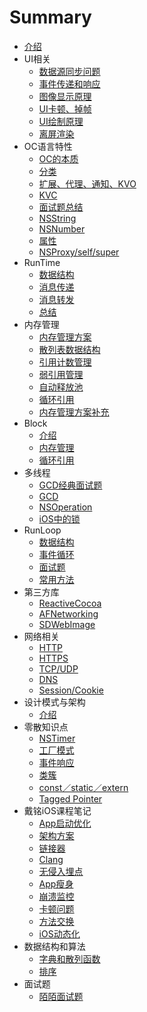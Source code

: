 # Summary
* [介绍](README.md)
* UI相关
    * [数据源同步问题](Chapter1/c1.md)
    * [事件传递和响应](Chapter1/c2.md)
    * [图像显示原理](Chapter1/c3.md)
    * [UI卡顿、掉帧](Chapter1/c4.md)
    * [UI绘制原理](Chapter1/c5.md)
    * [离屏渲染](Chapter1/c6.md)
* OC语言特性
    * [OC的本质](Chapter2/c1.md)
    * [分类](Chapter2/c2.md)
    * [扩展、代理、通知、KVO](Chapter2/c3.md)
    * [KVC](Chapter2/c4.md)
    * [面试题总结](Chapter2/c5.md)
    * [NSString](Chapter2/c6.md)
    * [NSNumber](Chapter2/c7.md)
    * [属性](Chapter2/c8.md)
    * [NSProxy/self/super](Chapter2/c9.md)
* RunTime
    * [数据结构](Chapter3/c1.md)
    * [消息传递](Chapter3/c2.md)
    * [消息转发](Chapter3/c3.md)
    * [总结](Chapter3/c4.md)
* 内存管理
    * [内存管理方案](Chapter4/c1.md)
    * [散列表数据结构](Chapter4/c2.md)
    * [引用计数管理](Chapter4/c3.md)
    * [弱引用管理](Chapter4/c4.md)
    * [自动释放池](Chapter4/c5.md)
    * [循环引用](Chapter4/c6.md)
    * [内存管理方案补充](Chapter4/c7.md)
* Block
    * [介绍](Chapter5/c1.md)
    * [内存管理](Chapter5/c2.md)
    * [循环引用](Chapter5/c3.md)
* 多线程
    * [GCD经典面试题](Chapter6/c1.md)
    * [GCD](Chapter6/c2.md)
    * [NSOperation](Chapter6/c3.md)
    * [iOS中的锁](Chapter6/c4.md)
* RunLoop
    * [数据结构](Chapter7/c1.md)
    * [事件循环](Chapter7/c2.md)
    * [面试题](Chapter7/c3.md)
    * [常用方法](Chapter7/c4.md)
* 第三方库
    * [ReactiveCocoa](Chapter8/c1.md)
    * [AFNetworking](Chapter8/c2.md)
    * [SDWebImage](Chapter8/c3.md)
* 网络相关
    * [HTTP](Chapter9/c1.md)
    * [HTTPS](Chapter9/c2.md)
    * [TCP/UDP](Chapter9/c3.md)
    * [DNS](Chapter9/c4.md)
    * [Session/Cookie](Chapter9/c5.md)
* 设计模式与架构
    * [介绍](Chapter10/c1.md)
* 零散知识点
    * [NSTimer](Chapter11/c1.md)
    * [工厂模式](Chapter11/c2.md)
    * [事件响应](Chapter11/c3.md)
    * [类簇](Chapter11/c4.md)
    * [const／static／extern](Chapter11/c5.md)
    * [Tagged Pointer](Chapter11/c6.md)
* 戴铭iOS课程笔记
    * [App启动优化](Chapter12/c1.md)
    * [架构方案](Chapter12/c2.md)
    * [链接器](Chapter12/c3.md)
    * [Clang](Chapter12/c4.md)
    * [无侵入埋点](Chapter12/c5.md)
    * [App瘦身](Chapter12/c6.md)
    * [崩溃监控](Chapter12/c7.md)
    * [卡顿问题](Chapter12/c8.md)
    * [方法交换](Chapter12/c9.md)
    * [iOS动态化](Chapter12/c10.md)
* 数据结构和算法
    * [字典和散列函数](Chapter13/c1.md)
    * [排序](Chapter13/c2.md)
* 面试题
    * [陌陌面试题](Chapter14/c1.md)